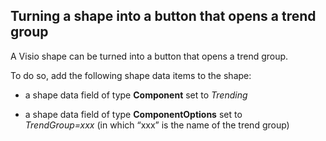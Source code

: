 ## Turning a shape into a button that opens a trend group

A Visio shape can be turned into a button that opens a trend group.

To do so, add the following shape data items to the shape:

- a shape data field of type **Component** set to *Trending*

- a shape data field of type **ComponentOptions** set to *TrendGroup=xxx* (in which “xxx” is the name of the trend group)
